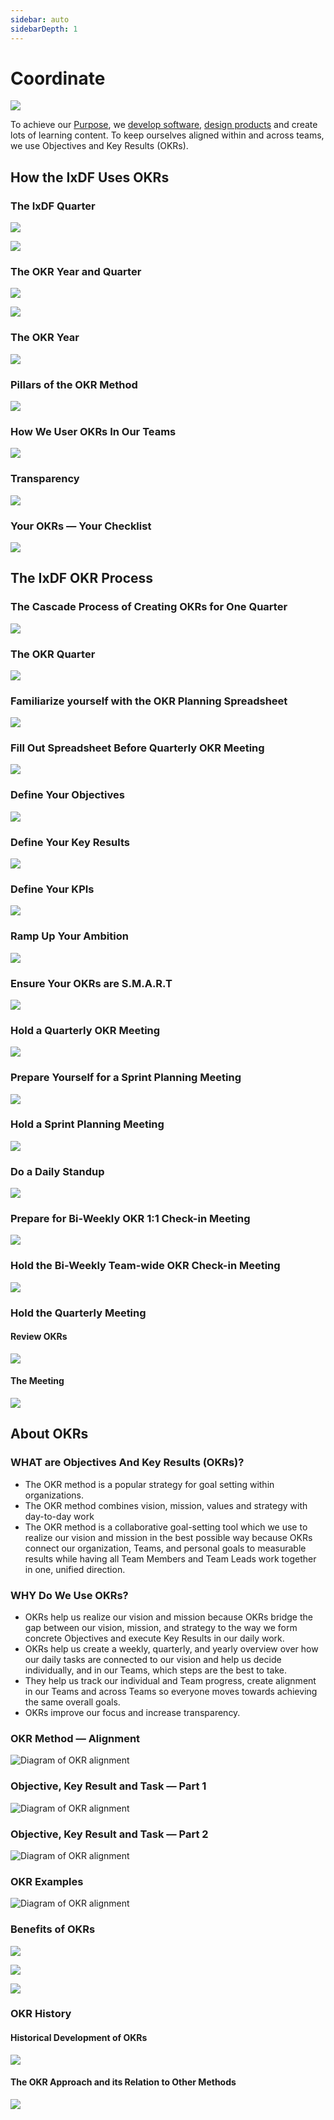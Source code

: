 ```yaml
---
sidebar: auto
sidebarDepth: 1
---
```


# Coordinate

![](../images/hero-coordination.svg)

To achieve our [Purpose](/about/purpose.md), we [develop software](/development), [design products](/product/product-process.md) and create lots of learning content. To keep ourselves aligned within and across teams, we use Objectives and Key Results (OKRs).

## How the IxDF Uses OKRs

### The IxDF Quarter

![](../images/14-okr-quarter-part-1.svg)

![](../images/15-okr-quarter-part-2.svg)

### The OKR Year and Quarter

![](../images/16-okr-year-and-quarter-part-1.svg)

![](../images/17-okr-year-and-quarter-part-2.svg)

### The OKR Year

![](../images/18-okr-year.svg)

### Pillars of the OKR Method

![](../images/19-okr-pillars.svg)

### How We User OKRs In Our Teams

![](../images/20-how-we-use-okrs-in-teams.svg)

### Transparency

![](../images/21-transparency.svg)

### Your OKRs — Your Checklist

![](../images/22-okr-checklist.svg)

## The IxDF OKR Process

### The Cascade Process of Creating OKRs for One Quarter

![](../images/24-okr-cascade-part-1.svg)

### The OKR Quarter

![](../images/25-okr-cascade-part-2.svg)

### Familiarize yourself with the OKR Planning Spreadsheet

![](../images/26-okr-quarter-reference.svg)

### Fill Out Spreadsheet Before Quarterly OKR Meeting

![](../images/27-okr-spreadsheet-part-1.svg)

### Define Your Objectives

![](../images/28-okr-spreadsheet-part-2.svg)

### Define Your Key Results

![](../images/29-okr-spreadsheet-part-3.svg)

### Define Your KPIs

![](../images/30-okr-spreadsheet-part-4.svg)

### Ramp Up Your Ambition

![](../images/31-okr-spreadsheet-part-5.svg)

### Ensure Your OKRs are S.M.A.R.T

![](../images/33-smart-okrs.svg)

### Hold a Quarterly OKR Meeting

![](../images/34-quarterly-meeting.svg)

### Prepare Yourself for a Sprint Planning Meeting

![](../images/35-sprint-planning-prep.svg)

### Hold a Sprint Planning Meeting

![](../images/36-sprint-planning-meeting.svg)

### Do a Daily Standup

![](../images/37-daily-standup.svg)

### Prepare for Bi-Weekly OKR 1:1 Check-in Meeting

![](../images/38-one-to-one-checkin-prep.svg)

### Hold the Bi-Weekly Team-wide OKR Check-in Meeting

![](../images/39-team-checkin.svg)

### Hold the Quarterly Meeting

#### Review OKRs

![](../images/42-end-of-quarter-meeting-metrics.svg)

#### The Meeting

![](../images/43-end-of-quarter-meeting-team.svg)

## About OKRs

### WHAT are Objectives And Key Results (OKRs)?

-   The OKR method is a popular strategy for goal setting within organizations.
-   The OKR method combines vision, mission, values and strategy with day-to-day work
-   The OKR method is a collaborative goal-setting tool which we use to realize our vision and mission in the best
    possible way because OKRs connect our organization, Teams, and personal goals to measurable results while having all
    Team Members and Team Leads work together in one, unified direction.

### WHY Do We Use OKRs?

-   OKRs help us realize our vision and mission because OKRs bridge the gap between our vision, mission, and strategy to
    the way we form concrete Objectives and execute Key Results in our daily work.
-   OKRs help us create a weekly, quarterly, and yearly overview over how our daily tasks are connected to our vision and
    help us decide individually, and in our Teams, which steps are the best to take.
-   They help us track our individual and Team progress, create alignment in our Teams and across Teams so everyone moves
    towards achieving the same overall goals.
-   OKRs improve our focus and increase transparency.

### OKR Method — Alignment

![Diagram of OKR alignment](../images/5-alignment.svg)

### Objective, Key Result and Task — Part 1

![Diagram of OKR alignment](../images/6-okr-part-1.svg)

### Objective, Key Result and Task — Part 2

![Diagram of OKR alignment](../images/7-okr-part-2.svg)

### OKR Examples

![Diagram of OKR alignment](../images/8-okr-examples.svg)

### Benefits of OKRs

![](../images/10-okr-benefits-part-1.svg)

![](../images/11-okr-benefits-part-2.svg)

![](../images/12-okr-benefits-part-3.svg)

### OKR History

#### Historical Development of OKRs

![](../images/45-okr-history-people.svg)

#### The OKR Approach and its Relation to Other Methods

![](../images/46-okr-history-timeline.svg)
